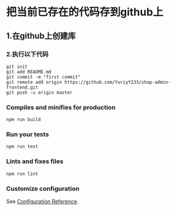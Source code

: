 # 把当前已存在的代码存到github上

## 1.在github上创建库



### 2.执行以下代码
```
git init
git add README.md
git commit -m "first commit"
git remote add origin https://github.com/YuriyY233/shop-admin-frontend.git
git push -u origin master
```

### Compiles and minifies for production
```
npm run build
```

### Run your tests
```
npm run test
```

### Lints and fixes files
```
npm run lint
```

### Customize configuration
See [Configuration Reference](https://cli.vuejs.org/config/).
